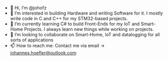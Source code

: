 - 👋 Hi, I’m @johofz
- 👀 I’m interested in building Hardware and writing Software for it. I mostly write code in C and C++ for my STM32-based projects.
- 🌱 I’m currently learning C# to build Front-Ends for my IoT and Smart-Home Projects. I always learn new things while working on projects.
- 💞️ I’m looking to collaborate on Smart-Home, IoT and datalogging for all sorts of applications
- 📫 How to reach me: Contact me via email -> johannes.hoefler@outlook.com

<!---
johofz/johofz is a ✨ special ✨ repository because its `README.md` (this file) appears on your GitHub profile.
You can click the Preview link to take a look at your changes.
--->
